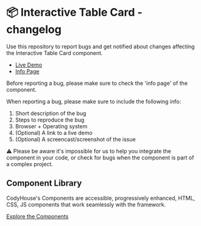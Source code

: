 # 📦 Interactive Table Card - changelog

Use this repository to report bugs and get notified about changes affecting the Interactive Table Card component.

- [Live Demo](https://codyhouse.co/ds/components/app/interactive-table-card)
- [Info Page](https://codyhouse.co/ds/components/info/interactive-table-card)

Before reporting a bug, please make sure to check the 'info page' of the component. 

When reporting a bug, please make sure to include the following info:

1. Short description of the bug
2. Steps to reproduce the bug
3. Browser + Operating system
4. (Optional) A link to a live demo
5. (Optional) A screencast/screenshot of the issue

⚠️ Please be aware it's impossible for us to help you integrate the component in your code, or check for bugs when the component is part of a complex project.

## Component Library

CodyHouse's Components are accessible, progressively enhanced, HTML, CSS, JS components that work seamlessly with the framework.

[Explore the Components](https://codyhouse.co/ds/components)
